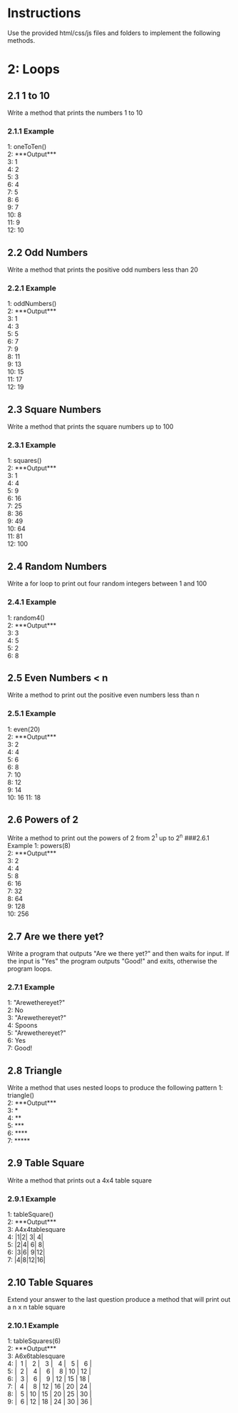 # Instructions
Use the provided html/css/js files and folders to implement the following methods.

# 2: Loops
## 2.1 1 to 10
Write a method that prints the numbers 1 to 10
### 2.1.1 Example
1: oneToTen()  
2: \*\*\*Output\*\*\*  
3: 1  
4: 2  
5: 3  
6: 4  
7: 5  
8: 6  
9: 7  
10: 8  
11: 9  
12: 10  

## 2.2 Odd Numbers
Write a method that prints the positive odd numbers less than 20
### 2.2.1 Example
1: oddNumbers()  
2: \*\*\*Output\*\*\*  
3: 1  
4: 3  
5: 5  
6: 7  
7: 9  
8: 11  
9: 13  
10: 15  
11: 17  
12: 19  

## 2.3 Square Numbers
Write a method that prints the square numbers up to 100
### 2.3.1 Example
1: squares()  
2: \*\*\*Output\*\*\*  
3: 1  
4: 4  
5: 9  
6: 16  
7: 25  
8: 36  
9: 49  
10: 64  
11: 81  
12: 100  

## 2.4 Random Numbers
Write a for loop to print out four random integers between 1 and 100
### 2.4.1 Example
1: random4()  
2: \*\*\*Output\*\*\*  
3: 3  
4: 5  
5: 2  
6: 8  

## 2.5 Even Numbers < n
Write a method to print out the positive even numbers less than n
### 2.5.1 Example
1: even(20)  
2: \*\*\*Output\*\*\*  
3: 2  
4: 4  
5: 6  
6: 8  
7: 10  
8: 12  
9: 14  
10: 16 11: 18  

## 2.6 Powers of 2
Write a method to print out the powers of 2 from 2<sup>1</sup> up to 2<sup>n</sup>
###2.6.1 Example
1: powers(8)  
2: \*\*\*Output\*\*\*   
3: 2  
4: 4  
5: 8  
6: 16  
7: 32  
8: 64  
9: 128  
10: 256  

## 2.7 Are we there yet?
Write a program that outputs "Are we there yet?" and then waits for input. If the input is "Yes" the program outputs "Good!" and exits, otherwise the program loops.
### 2.7.1 Example
1: "Arewethereyet?"  
2: No  
3: "Arewethereyet?"  
4: Spoons  
5: "Arewethereyet?"  
6: Yes  
7: Good!  

## 2.8 Triangle
Write a method that uses nested loops to produce the following pattern
1: triangle()  
2: \*\*\*Output\*\*\*  
3: \*  
4: \*\*  
5: \*\*\*  
6: \*\*\*\*  
7: \*\*\*\*\*  

## 2.9 Table Square
Write a method that prints out a 4x4 table square
### 2.9.1 Example
1: tableSquare()  
2: \*\*\*Output\*\*\*  
3: A4x4tablesquare  
4: |1|2| 3| 4|  
5: |2|4| 6| 8|  
6: |3|6| 9|12|  
7: |4|8|12|16|  

## 2.10 Table Squares
Extend your answer to the last question produce a method that will print out a n x n table square
### 2.10.1 Example
1: tableSquares(6)  
2: \*\*\*Output\*\*\*  
3: A6x6tablesquare  
4: | &nbsp;1 | &nbsp;&nbsp;2 | &nbsp;&nbsp;3 | &nbsp;&nbsp;4 | &nbsp;&nbsp;5 | &nbsp;&nbsp;6 |  
5: | &nbsp;2 | &nbsp;&nbsp;4 | &nbsp;&nbsp;6 | &nbsp;&nbsp;8 | 10 | 12 |  
6: | &nbsp;3 | &nbsp;&nbsp;6 | &nbsp;&nbsp;9 | 12 | 15 | 18 |  
7: | &nbsp;4 | &nbsp;&nbsp;8 | 12 | 16 | 20 | 24 |  
8: | &nbsp;5 | 10 | 15 | 20 | 25 | 30 |  
9: | &nbsp;6 | 12 | 18 | 24 | 30 | 36 |  
